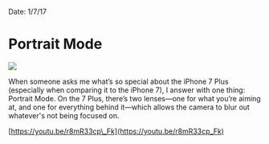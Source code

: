 Date: 1/7/17

# Portrait Mode

![](https://bddf794624247cea6a0b-b4761d2ba0154d0278c36dbf2b3c114d.ssl.cf1.rackcdn.com/screenshot-2017-01-07-14-19-051483820507389.png)

When someone asks me what’s so special about the iPhone 7 Plus (especially when comparing it to the iPhone 7), I answer with one thing: Portrait Mode. On the 7 Plus, there’s two lenses—one for what you’re aiming at, and one for everything behind it—which allows the camera to blur out whatever's not being focused on.

[https://youtu.be/r8mR33cp\_Fk](https://youtu.be/r8mR33cp_Fk)